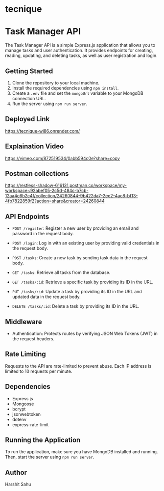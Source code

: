 # tecnique

# Task Manager API

The Task Manager API is a simple Express.js application that allows you to manage tasks and user authentication. It provides endpoints for creating, reading, updating, and deleting tasks, as well as user registration and login.

## Getting Started

1. Clone the repository to your local machine.
2. Install the required dependencies using `npm install`.
3. Create a `.env` file and set the `mongoUrl` variable to your MongoDB connection URL.
4. Run the server using `npm run server`.

## Deployed Link 
https://tecnique-wi86.onrender.com/

## Explaination Video 
https://vimeo.com/872519534/0abb594c0e?share=copy

## Postman collections 
https://restless-shadow-616131.postman.co/workspace/my-workspace~92abef05-2c5d-484c-b7cb-12aa4c6b2c4f/collection/24260844-9b422da7-2ee2-4ac8-bf13-4fb7822859f2?action=share&creator=24260844

## API Endpoints

- `POST /register`: Register a new user by providing an email and password in the request body.

- `POST /login`: Log in with an existing user by providing valid credentials in the request body.

- `POST /tasks`: Create a new task by sending task data in the request body.

- `GET /tasks`: Retrieve all tasks from the database.

- `GET /tasks/:id`: Retrieve a specific task by providing its ID in the URL.

- `PUT /tasks/:id`: Update a task by providing its ID in the URL and updated data in the request body.

- `DELETE /tasks/:id`: Delete a task by providing its ID in the URL.

## Middleware

- Authentication: Protects routes by verifying JSON Web Tokens (JWT) in the request headers.

## Rate Limiting

Requests to the API are rate-limited to prevent abuse. Each IP address is limited to 10 requests per minute.

## Dependencies

- Express.js
- Mongoose
- bcrypt
- jsonwebtoken
- dotenv
- express-rate-limit

## Running the Application

To run the application, make sure you have MongoDB installed and running. Then, start the server using `npm run server`.

## Author

Harshit Sahu

